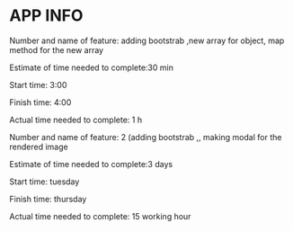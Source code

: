# APP INFO

Number and name of feature: adding bootstrab ,new array for object, map method for the new array

Estimate of time needed to complete:30 min

Start time: 3:00

Finish time: 4:00

Actual time needed to complete: 1 h


Number and name of feature: 2 (adding bootstrab ,, making modal for the rendered image

Estimate of time needed to complete:3 days

Start time: tuesday

Finish time: thursday

Actual time needed to complete: 15 working hour


